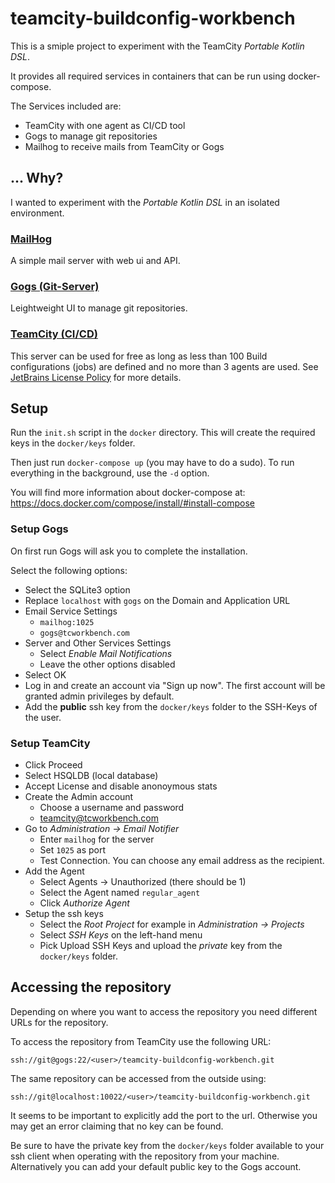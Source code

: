 # teamcity-buildconfig-workbench

This is a smiple project to experiment with the TeamCity _Portable Kotlin DSL_.

It provides all required services in containers that can be run
using docker-compose.

The Services included are:

* TeamCity with one agent as CI/CD tool
* Gogs to manage git repositories
* Mailhog to receive mails from TeamCity or Gogs

## ... Why?

I wanted to experiment with the _Portable Kotlin DSL_ in an isolated
environment.

### [MailHog](https://github.com/mailhog/MailHog)

A simple mail server with web ui and API.

### [Gogs (Git-Server)](https://gogs.io/)

Leightweight UI  to manage git repositories.

### [TeamCity (CI/CD)](https://www.jetbrains.com/teamcity/)

This server can be used for free as long as less than 100 Build configurations (jobs) are defined and no more than 3 agents are used. 
See [JetBrains License Policy](https://confluence.jetbrains.com/display/TCD18/Licensing+Policy) for more details.

## Setup

Run the `init.sh` script in the `docker` directory. This will create the required keys in the `docker/keys` folder.

Then just run `docker-compose up` (you may have to do a sudo).  To run
everything in the background, use the ```-d``` option.

You will find more information about docker-compose at: https://docs.docker.com/compose/install/#install-compose

### Setup Gogs

On first run Gogs will ask you to complete the installation.

Select the following options:
* Select the SQLite3 option
* Replace `localhost` with `gogs` on the Domain and Application URL
* Email Service Settings
  * `mailhog:1025`
  * `gogs@tcworkbench.com`
* Server and Other Services Settings
  * Select _Enable Mail Notifications_
  * Leave the other options disabled
* Select OK
* Log in and create an account via "Sign up now". The first account will be granted admin privileges by default.
* Add the **public** ssh key from the `docker/keys` folder to the SSH-Keys of the user.

### Setup TeamCity

* Click Proceed
* Select HSQLDB (local database)
* Accept License and disable anonoymous stats
* Create the Admin account
  * Choose a username and password
  * teamcity@tcworkbench.com
* Go to _Administration -> Email Notifier_
  * Enter `mailhog` for the server
  * Set `1025` as port
  * Test Connection. You can choose any email address as the recipient.
* Add the Agent
  * Select Agents -> Unauthorized (there should be 1)
  * Select the Agent named `regular_agent`
  * Click _Authorize Agent_
* Setup the ssh keys
  * Select the _Root Project_ for example in _Administration -> Projects_
  * Select _SSH Keys_ on the left-hand menu
  * Pick Upload SSH Keys and upload the _private_ key from the `docker/keys` folder.

## Accessing the repository

Depending on where you want to access the repository you need different
URLs for the repository.

To access the repository from TeamCity use the following URL:
```
ssh://git@gogs:22/<user>/teamcity-buildconfig-workbench.git
```

The same repository can be accessed from the outside using:
```
ssh://git@localhost:10022/<user>/teamcity-buildconfig-workbench.git
```

It seems to be important to explicitly add the port to the url. Otherwise
you may get an error claiming that no key can be found.

Be sure to have the private key from the `docker/keys` folder available
to your ssh client when operating with the repository from your machine.
Alternatively you can add your default public key to the Gogs account.
